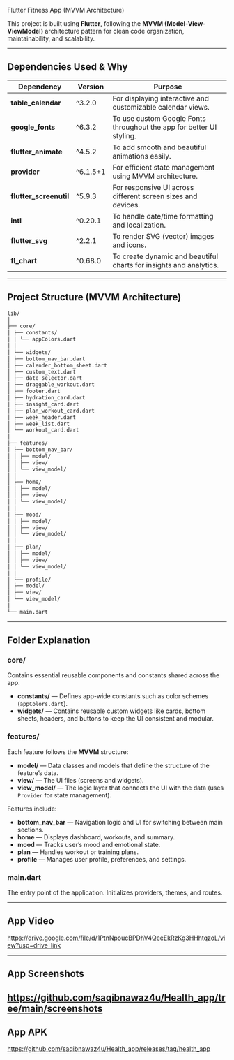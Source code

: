  Flutter Fitness App (MVVM Architecture)

This project is built using **Flutter**, following the **MVVM (Model-View-ViewModel)** architecture pattern for clean code organization, maintainability, and scalability.

---

##  Dependencies Used & Why

| Dependency | Version | Purpose |
|-------------|----------|----------|
| **table_calendar** | ^3.2.0 | For displaying interactive and customizable calendar views. |
| **google_fonts** | ^6.3.2 | To use custom Google Fonts throughout the app for better UI styling. |
| **flutter_animate** | ^4.5.2 | To add smooth and beautiful animations easily. |
| **provider** | ^6.1.5+1 | For efficient state management using MVVM architecture. |
| **flutter_screenutil** | ^5.9.3 | For responsive UI across different screen sizes and devices. |
| **intl** | ^0.20.1 | To handle date/time formatting and localization. |
| **flutter_svg** | ^2.2.1 | To render SVG (vector) images and icons. |
| **fl_chart** | ^0.68.0 | To create dynamic and beautiful charts for insights and analytics. |

---

##  Project Structure (MVVM Architecture)
```bash
lib/
│
├── core/
│ ├── constants/
│ │ └── appColors.dart
│ │
│ └── widgets/
│ ├── bottom_nav_bar.dart
│ ├── calender_bottom_sheet.dart
│ ├── custom_text.dart
│ ├── date_selector.dart
│ ├── draggable_workout.dart
│ ├── footer.dart
│ ├── hydration_card.dart
│ ├── insight_card.dart
│ ├── plan_workout_card.dart
│ ├── week_header.dart
│ ├── week_list.dart
│ └── workout_card.dart
│
├── features/
│ ├── bottom_nav_bar/
│ │ ├── model/
│ │ ├── view/
│ │ └── view_model/
│ │
│ ├── home/
│ │ ├── model/
│ │ ├── view/
│ │ └── view_model/
│ │
│ ├── mood/
│ │ ├── model/
│ │ ├── view/
│ │ └── view_model/
│ │
│ ├── plan/
│ │ ├── model/
│ │ ├── view/
│ │ └── view_model/
│ │
│ └── profile/
│ ├── model/
│ ├── view/
│ └── view_model/
│
└── main.dart
```

---

##  Folder Explanation

### **core/**
Contains essential reusable components and constants shared across the app.

- **constants/** — Defines app-wide constants such as color schemes (`appColors.dart`).
- **widgets/** — Contains reusable custom widgets like cards, bottom sheets, headers, and buttons to keep the UI consistent and modular.

### **features/**
Each feature follows the **MVVM** structure:
- **model/** — Data classes and models that define the structure of the feature’s data.
- **view/** — The UI files (screens and widgets).
- **view_model/** — The logic layer that connects the UI with the data (uses `Provider` for state management).

Features include:
- **bottom_nav_bar** — Navigation logic and UI for switching between main sections.
- **home** — Displays dashboard, workouts, and summary.
- **mood** — Tracks user’s mood and emotional state.
- **plan** — Handles workout or training plans.
- **profile** — Manages user profile, preferences, and settings.

### **main.dart**
The entry point of the application. Initializes providers, themes, and routes.

---

##  App Video
https://drive.google.com/file/d/1PtnNpoucBPDhV4QeeEkRzKg3HHhtqzoL/view?usp=drive_link

---

##  App Screenshots
https://github.com/saqibnawaz4u/Health_app/tree/main/screenshots
---

##  App APK
https://github.com/saqibnawaz4u/Health_app/releases/tag/health_app



